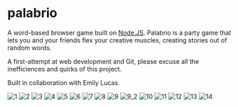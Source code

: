# palabrio

A word-based browser game built on [Node.JS](https://nodejs.org/en/). Palabrio is a party game that lets you and your friends flex your creative muscles, creating stories out of random words. 

A first-attempt at web development and Git, please excuse all the inefficiences and quirks of this project.

Built in collaboration with Emily Lucas.

![1](https://github.com/user-attachments/assets/b20f85d6-59c5-4d5b-bf57-b7db45c8e0a4)
![2](https://github.com/user-attachments/assets/44cec718-21e3-4a64-be3a-8c696043f4ce)
![3](https://github.com/user-attachments/assets/587c5b65-837f-4ccf-b6ca-ce5549be047b)
![4](https://github.com/user-attachments/assets/7fe3e3f1-0659-4e75-a9f7-6d4b2a2fb41a)
![5](https://github.com/user-attachments/assets/8e60fd2e-bce9-44fd-baaf-2c066ca503e6)
![6](https://github.com/user-attachments/assets/db64091b-b705-4448-910f-2c3812fd52f7)
![7](https://github.com/user-attachments/assets/1698c438-48c9-4dd3-847e-a9fe6def620b)
![8](https://github.com/user-attachments/assets/875a0226-52fd-4167-bced-a32c02df998f)
![9](https://github.com/user-attachments/assets/2eb4bbf3-09e1-4054-bd5c-0eb5dbf140f4)
![9_2](https://github.com/user-attachments/assets/85489752-53a3-43f2-adfb-13818bfcb19d)
![10](https://github.com/user-attachments/assets/6a746b0b-6939-4cdc-bd41-444ff7b2a8b5)
![11](https://github.com/user-attachments/assets/cde1877d-3c44-4281-b0e4-5b0b21729c1d)
![12](https://github.com/user-attachments/assets/6a51975a-ebee-448c-9919-b96c35cea17d)
![13](https://github.com/user-attachments/assets/940de50e-c09e-46e0-bcd2-4bcc6111ee4e)
![14](https://github.com/user-attachments/assets/98473c79-2130-45f6-bdf2-335a07371343)
